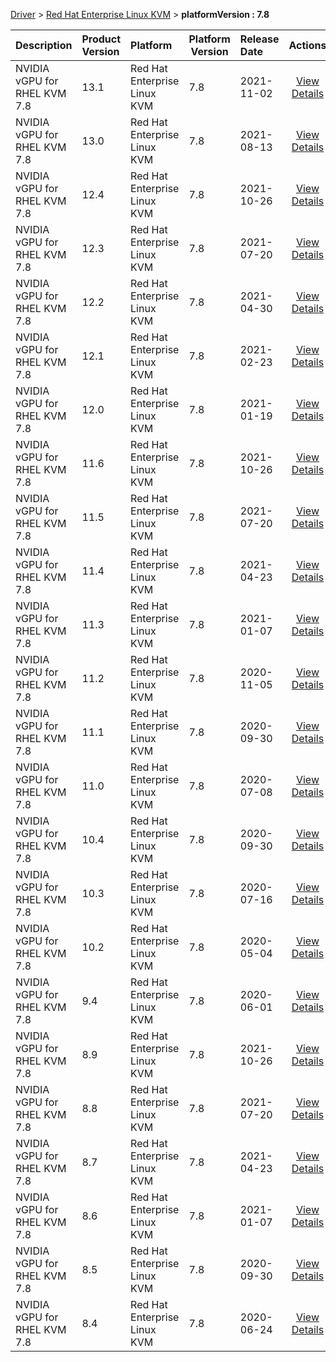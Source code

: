 
[Driver](/README.md)  >  [Red Hat Enterprise Linux KVM](/index/Driver/Red_Hat_Enterprise_Linux_KVM.md)  >  **platformVersion : 7.8**



| Description            | Product Version    | Platform                | Platform Version           | Release Date           |             Actions              |
| ---------------------- | :----------------- | :---------------------- | -------------------------- | :--------------------- | :------------------------------: |
| NVIDIA vGPU for RHEL KVM 7.8 | 13.1 | Red Hat Enterprise Linux KVM | 7.8 | 2021-11-02 | [View Details](/details/7dd167_NVIDIA_vGPU_for_RHEL_KVM_7.8.md) |
| NVIDIA vGPU for RHEL KVM 7.8 | 13.0 | Red Hat Enterprise Linux KVM | 7.8 | 2021-08-13 | [View Details](/details/44f024_NVIDIA_vGPU_for_RHEL_KVM_7.8.md) |
| NVIDIA vGPU for RHEL KVM 7.8 | 12.4 | Red Hat Enterprise Linux KVM | 7.8 | 2021-10-26 | [View Details](/details/5b2f33_NVIDIA_vGPU_for_RHEL_KVM_7.8.md) |
| NVIDIA vGPU for RHEL KVM 7.8 | 12.3 | Red Hat Enterprise Linux KVM | 7.8 | 2021-07-20 | [View Details](/details/a08e9c_NVIDIA_vGPU_for_RHEL_KVM_7.8.md) |
| NVIDIA vGPU for RHEL KVM 7.8 | 12.2 | Red Hat Enterprise Linux KVM | 7.8 | 2021-04-30 | [View Details](/details/cb2068_NVIDIA_vGPU_for_RHEL_KVM_7.8.md) |
| NVIDIA vGPU for RHEL KVM 7.8 | 12.1 | Red Hat Enterprise Linux KVM | 7.8 | 2021-02-23 | [View Details](/details/41d57e_NVIDIA_vGPU_for_RHEL_KVM_7.8.md) |
| NVIDIA vGPU for RHEL KVM 7.8 | 12.0 | Red Hat Enterprise Linux KVM | 7.8 | 2021-01-19 | [View Details](/details/0bdb6d_NVIDIA_vGPU_for_RHEL_KVM_7.8.md) |
| NVIDIA vGPU for RHEL KVM 7.8 | 11.6 | Red Hat Enterprise Linux KVM | 7.8 | 2021-10-26 | [View Details](/details/f15f1a_NVIDIA_vGPU_for_RHEL_KVM_7.8.md) |
| NVIDIA vGPU for RHEL KVM 7.8 | 11.5 | Red Hat Enterprise Linux KVM | 7.8 | 2021-07-20 | [View Details](/details/a0b5fd_NVIDIA_vGPU_for_RHEL_KVM_7.8.md) |
| NVIDIA vGPU for RHEL KVM 7.8 | 11.4 | Red Hat Enterprise Linux KVM | 7.8 | 2021-04-23 | [View Details](/details/482a10_NVIDIA_vGPU_for_RHEL_KVM_7.8.md) |
| NVIDIA vGPU for RHEL KVM 7.8 | 11.3 | Red Hat Enterprise Linux KVM | 7.8 | 2021-01-07 | [View Details](/details/1a2ac9_NVIDIA_vGPU_for_RHEL_KVM_7.8.md) |
| NVIDIA vGPU for RHEL KVM 7.8 | 11.2 | Red Hat Enterprise Linux KVM | 7.8 | 2020-11-05 | [View Details](/details/b8f7e7_NVIDIA_vGPU_for_RHEL_KVM_7.8.md) |
| NVIDIA vGPU for RHEL KVM 7.8 | 11.1 | Red Hat Enterprise Linux KVM | 7.8 | 2020-09-30 | [View Details](/details/bb8cba_NVIDIA_vGPU_for_RHEL_KVM_7.8.md) |
| NVIDIA vGPU for RHEL KVM 7.8 | 11.0 | Red Hat Enterprise Linux KVM | 7.8 | 2020-07-08 | [View Details](/details/70a19d_NVIDIA_vGPU_for_RHEL_KVM_7.8.md) |
| NVIDIA vGPU for RHEL KVM 7.8 | 10.4 | Red Hat Enterprise Linux KVM | 7.8 | 2020-09-30 | [View Details](/details/d10b7b_NVIDIA_vGPU_for_RHEL_KVM_7.8.md) |
| NVIDIA vGPU for RHEL KVM 7.8 | 10.3 | Red Hat Enterprise Linux KVM | 7.8 | 2020-07-16 | [View Details](/details/10cfda_NVIDIA_vGPU_for_RHEL_KVM_7.8.md) |
| NVIDIA vGPU for RHEL KVM 7.8 | 10.2 | Red Hat Enterprise Linux KVM | 7.8 | 2020-05-04 | [View Details](/details/d77ce1_NVIDIA_vGPU_for_RHEL_KVM_7.8.md) |
| NVIDIA vGPU for RHEL KVM 7.8 | 9.4 | Red Hat Enterprise Linux KVM | 7.8 | 2020-06-01 | [View Details](/details/46f4ce_NVIDIA_vGPU_for_RHEL_KVM_7.8.md) |
| NVIDIA vGPU for RHEL KVM 7.8 | 8.9 | Red Hat Enterprise Linux KVM | 7.8 | 2021-10-26 | [View Details](/details/6bf738_NVIDIA_vGPU_for_RHEL_KVM_7.8.md) |
| NVIDIA vGPU for RHEL KVM 7.8 | 8.8 | Red Hat Enterprise Linux KVM | 7.8 | 2021-07-20 | [View Details](/details/5a0b1e_NVIDIA_vGPU_for_RHEL_KVM_7.8.md) |
| NVIDIA vGPU for RHEL KVM 7.8 | 8.7 | Red Hat Enterprise Linux KVM | 7.8 | 2021-04-23 | [View Details](/details/d05faf_NVIDIA_vGPU_for_RHEL_KVM_7.8.md) |
| NVIDIA vGPU for RHEL KVM 7.8 | 8.6 | Red Hat Enterprise Linux KVM | 7.8 | 2021-01-07 | [View Details](/details/446e05_NVIDIA_vGPU_for_RHEL_KVM_7.8.md) |
| NVIDIA vGPU for RHEL KVM 7.8 | 8.5 | Red Hat Enterprise Linux KVM | 7.8 | 2020-09-30 | [View Details](/details/2be525_NVIDIA_vGPU_for_RHEL_KVM_7.8.md) |
| NVIDIA vGPU for RHEL KVM 7.8 | 8.4 | Red Hat Enterprise Linux KVM | 7.8 | 2020-06-24 | [View Details](/details/e999a3_NVIDIA_vGPU_for_RHEL_KVM_7.8.md) |
